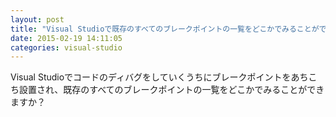 ```yaml
---
layout: post
title: "Visual Studioで既存のすべてのブレークポイントの一覧をどこかでみることができますか？"
date: 2015-02-19 14:11:05
categories: visual-studio
---
```

<p>Visual Studioでコードのディバグをしていくうちにブレークポイントをあちこち設置され、既存のすべてのブレークポイントの一覧をどこかでみることができますか？</p>
